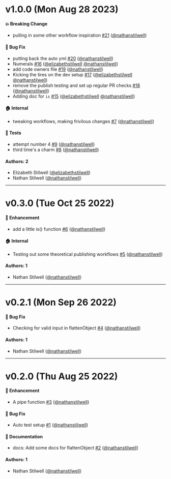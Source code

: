 # v1.0.0 (Mon Aug 28 2023)

#### 💥 Breaking Change

- pulling in some other workflow inspiration [#21](https://github.com/nathanstilwell/functions/pull/21) ([@nathanstilwell](https://github.com/nathanstilwell))

#### 🐛 Bug Fix

- putting back the auto yml [#20](https://github.com/nathanstilwell/functions/pull/20) ([@nathanstilwell](https://github.com/nathanstilwell))
- Numerals [#16](https://github.com/nathanstilwell/functions/pull/16) ([@elizabethstilwell](https://github.com/elizabethstilwell) [@nathanstilwell](https://github.com/nathanstilwell))
- add code owners file [#19](https://github.com/nathanstilwell/functions/pull/19) ([@nathanstilwell](https://github.com/nathanstilwell))
- Kicking the tires on the dev setup [#17](https://github.com/nathanstilwell/functions/pull/17) ([@elizabethstilwell](https://github.com/elizabethstilwell) [@nathanstilwell](https://github.com/nathanstilwell))
- remove the publish testing and set up regular PR checks [#18](https://github.com/nathanstilwell/functions/pull/18) ([@nathanstilwell](https://github.com/nathanstilwell))
- Adding doc for `is` [#15](https://github.com/nathanstilwell/functions/pull/15) ([@elizabethstilwell](https://github.com/elizabethstilwell) [@nathanstilwell](https://github.com/nathanstilwell))

#### 🏠 Internal

- tweaking workflows, making frivilous changes [#7](https://github.com/nathanstilwell/functions/pull/7) ([@nathanstilwell](https://github.com/nathanstilwell))

#### 🧪 Tests

- attempt number 4 [#9](https://github.com/nathanstilwell/functions/pull/9) ([@nathanstilwell](https://github.com/nathanstilwell))
- third time's a charm [#8](https://github.com/nathanstilwell/functions/pull/8) ([@nathanstilwell](https://github.com/nathanstilwell))

#### Authors: 2

- Elizabeth Stilwell ([@elizabethstilwell](https://github.com/elizabethstilwell))
- Nathan Stilwell ([@nathanstilwell](https://github.com/nathanstilwell))

---

# v0.3.0 (Tue Oct 25 2022)

#### 🚀 Enhancement

- add a little is() function [#6](https://github.com/nathanstilwell/functions/pull/6) ([@nathanstilwell](https://github.com/nathanstilwell))

#### 🏠 Internal

- Testing out some theoretical publishing workflows [#5](https://github.com/nathanstilwell/functions/pull/5) ([@nathanstilwell](https://github.com/nathanstilwell))

#### Authors: 1

- Nathan Stilwell ([@nathanstilwell](https://github.com/nathanstilwell))

---

# v0.2.1 (Mon Sep 26 2022)

#### 🐛 Bug Fix

- Checking for valid input in flattenObject [#4](https://github.com/nathanstilwell/functions/pull/4) ([@nathanstilwell](https://github.com/nathanstilwell))

#### Authors: 1

- Nathan Stilwell ([@nathanstilwell](https://github.com/nathanstilwell))

---

# v0.2.0 (Thu Aug 25 2022)

#### 🚀 Enhancement

- A pipe function [#3](https://github.com/nathanstilwell/functions/pull/3) ([@nathanstilwell](https://github.com/nathanstilwell))

#### 🐛 Bug Fix

- Auto test setup [#1](https://github.com/nathanstilwell/functions/pull/1) ([@nathanstilwell](https://github.com/nathanstilwell))

#### 📝 Documentation

- docs: Add some docs for flattenObject [#2](https://github.com/nathanstilwell/functions/pull/2) ([@nathanstilwell](https://github.com/nathanstilwell))

#### Authors: 1

- Nathan Stilwell ([@nathanstilwell](https://github.com/nathanstilwell))
